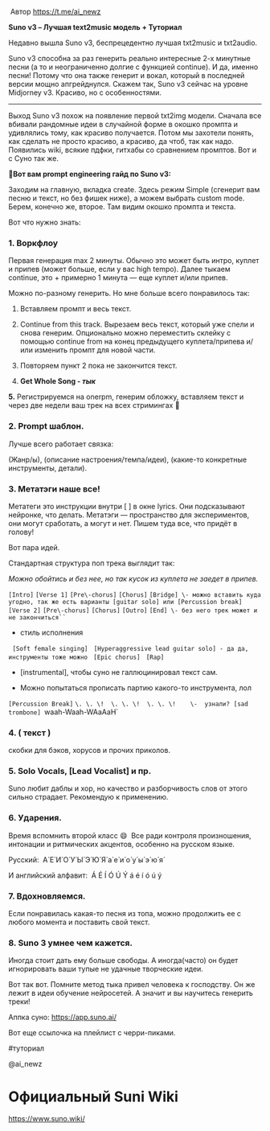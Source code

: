 ​
Автор https://t.me/ai_newz

**Suno v3 – Лучшая text2musiс модель + Туториал**

Недавно вышла Suno v3, беспрецедентно лучшая txt2music и txt2audio.  

Suno v3 способна за раз генерить реально интересные 2-х минутные песни (а то и неограниченно долгие с функцией continue). И да, именно песни! Потому что она также генерит и вокал, который в последней версии мощно апгрейднулся. Скажем так, Suno v3 сейчас на уровне Midjorney v3. Красиво, но с особенностями.

************

Выход Suno v3 похож на появление первой txt2img модели. Сначала все вбивали рандомные идеи в случайной форме в окошко промпта и удивлялись тому, как красиво получается. Потом мы захотели понять, как сделать не просто красиво, а красиво, да чтоб, так как надо. Появились wiki, всякие пдфки, гитхабы со сравнением промптов. Вот и с Cуно так же.


🎸**Вот вам prompt engineering гайд по Suno v3:**

Заходим на главную, вкладка create. Здесь режим Simple (сгенерит вам песню и текст, но без фишек ниже), а можем выбрать custom mode. Берем, конечно же, второе. Там видим окошко промпта и текста. 


Вот что нужно знать: 

### 1. Воркфлоу

Первая генерация max 2 минуты. Обычно это может быть интро, куплет и припев (может больше, если у вас high tempo). Далее тыкаем continue, это + примерно 1 минута — еще куплет и/или припев. 

Можно по-разному генерить. Но мне больше всего понравилось так:

1. Вставляем промпт и весь текст.

2. Continue from this track. Вырезаем весь текст, который уже спели и снова генерим. Опционально можно переместить склейку с помощью continue from на конец предыдущего куплета/припева и/или изменить промпт для новой части. 

3. Повторяем пункт 2 пока не закончится текст. 

4. **Get Whole Song - *тык***

**5.** Регистрируемся на onerpm, генерим обложку, вставляем текст и через две недели ваш трек на всех стримингах 🤭 

  

### 2. Prompt шаблон.

Лучше всего работает связка: 

  
(Жанр/ы), (описание настроения/темпа/идеи), (какие-то конкретные инструменты, детали). 


### 3. Метатэги наше все!

Метатеги это инструкции внутри [ ] в окне lyrics. Они подсказывают нейронке, что делать. Метатэги — пространство для экспериментов, они могут сработать, а могут и нет. Пишем туда все, что придёт в голову!     

  

Вот пара идей.

  

Стандартная структура поп трека выглядит так:

  

_Можно обойтись и без нее, но так кусок из куплета не заедет в припев._ 

`[Intro]`
`[Verse 1]`
`[Pre\-chorus]`
`[Chorus]`
`[Bridge] \- можно вставить куда угодно, так же есть варианты [guitar solo] или [Percussion break]`
`[Verse 2]`
`[Pre\-chorus]`
`[Chorus]`
`[Outro]`
`[End] \- без него трек может и не закончиться``
`
- стиль исполнения
  
  `[Soft female singing]`
  `[Hyperaggressive lead guitar solo] - да да, инструменты тоже можно`
  `[Epic chorus]`
  `[Rap]` 

- [instrumental], чтобы суно не галлюцинировал текст сам.

- Можно попытаться прописать партию какого-то инструмента, лол 

`[Percussion Break]`
`\. \. \!  \. \. \!  \. \. \!    \-  узнали?` 
`[sad trombone]
`waah\-Waah\-WAaAaH`


### 4. ( текст ) 

скобки для бэков, хорусов и прочих приколов. 

  

### 5. Solo Vocals, [Lead Vocalist] и пр.

Suno любит даблы и хор, но качество и разборчивость слов от этого сильно страдает. Рекомендую к применению. 

### 6. Ударения.

Время вспомнить второй класс 😄  Все ради контроля произношения, интонации и ритмических акцентов, особенно на русском языке. 

Русский: 
А́ Е́ И́ О́ У́ Ы́ Э́ Ю́ Я́
а́ е́ и́ о́ у́ ы́ э́ ю́ я́ 

И английский алфавит: 
Á É Í Ó Ú Ý
á é í ó ú ý

### 7. Вдохновляемся.

Если понравилась какая-то песня из топа, можно продолжить ее с любого момента и поставить свой текст.

  

### 8. Suno 3 умнее чем кажется.

Иногда стоит дать ему больше свободы. А иногда(часто) он будет игнорировать ваши тупые не удачные творческие идеи.

Вот так вот. Помните метод тыка привел человека к господству. Он же лежит в идеи обучение нейросетей. А значит и вы научитесь генерить треки!

  
Аппка суно: https://app.suno.ai/

Вот еще ссылочка на плейлист с черри-пиками.
  
#туториал

@ai_newz




# Официальный Suni Wiki
https://www.suno.wiki/
